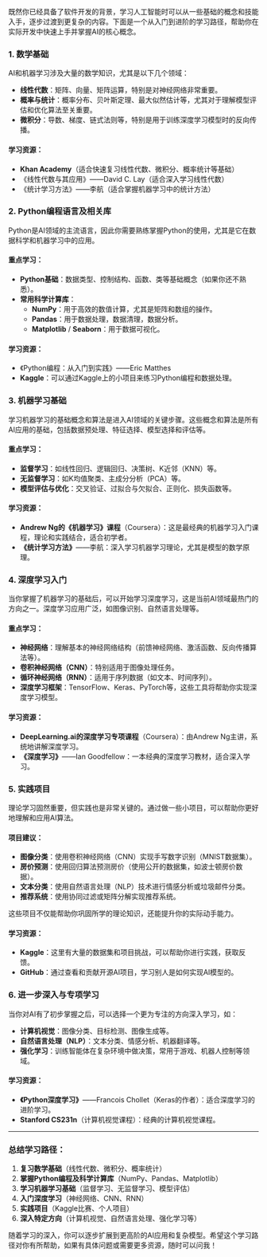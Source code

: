 既然你已经具备了软件开发的背景，学习人工智能时可以从一些基础的概念和技能入手，逐步过渡到更复杂的内容。下面是一个从入门到进阶的学习路径，帮助你在实际开发中快速上手并掌握AI的核心概念。

### 1. **数学基础**
AI和机器学习涉及大量的数学知识，尤其是以下几个领域：
   - **线性代数**：矩阵、向量、矩阵运算，特别是对神经网络非常重要。
   - **概率与统计**：概率分布、贝叶斯定理、最大似然估计等，尤其对于理解模型评估和优化算法至关重要。
   - **微积分**：导数、梯度、链式法则等，特别是用于训练深度学习模型时的反向传播。

#### 学习资源：
   - **Khan Academy**（适合快速复习线性代数、微积分、概率统计等基础）
   - 《线性代数与其应用》——David C. Lay（适合深入学习线性代数）
   - 《统计学习方法》——李航（适合掌握机器学习中的统计方法）

### 2. **Python编程语言及相关库**
Python是AI领域的主流语言，因此你需要熟练掌握Python的使用，尤其是它在数据科学和机器学习中的应用。

#### 重点学习：
   - **Python基础**：数据类型、控制结构、函数、类等基础概念（如果你还不熟悉）。
   - **常用科学计算库**：
     - **NumPy**：用于高效的数值计算，尤其是矩阵和数组的操作。
     - **Pandas**：用于数据处理，数据清理，数据分析。
     - **Matplotlib** / **Seaborn**：用于数据可视化。

#### 学习资源：
   - 《Python编程：从入门到实践》——Eric Matthes
   - **Kaggle**：可以通过Kaggle上的小项目来练习Python编程和数据处理。

### 3. **机器学习基础**
学习机器学习的基础概念和算法是进入AI领域的关键步骤。这些概念和算法是所有AI应用的基础，包括数据预处理、特征选择、模型选择和评估等。

#### 重点学习：
   - **监督学习**：如线性回归、逻辑回归、决策树、K近邻（KNN）等。
   - **无监督学习**：如K均值聚类、主成分分析（PCA）等。
   - **模型评估与优化**：交叉验证、过拟合与欠拟合、正则化、损失函数等。

#### 学习资源：
   - **Andrew Ng的《机器学习》课程**（Coursera）：这是最经典的机器学习入门课程，理论和实践结合，适合初学者。
   - **《统计学习方法》**——李航：深入学习机器学习理论，尤其是模型的数学原理。

### 4. **深度学习入门**
当你掌握了机器学习的基础后，可以开始学习深度学习，这是当前AI领域最热门的方向之一。深度学习应用广泛，如图像识别、自然语言处理等。

#### 重点学习：
   - **神经网络**：理解基本的神经网络结构（前馈神经网络、激活函数、反向传播算法等）。
   - **卷积神经网络（CNN）**：特别适用于图像处理任务。
   - **循环神经网络（RNN）**：适用于序列数据（如文本、时间序列）。
   - **深度学习框架**：TensorFlow、Keras、PyTorch等，这些工具将帮助你实现深度学习模型。

#### 学习资源：
   - **DeepLearning.ai的深度学习专项课程**（Coursera）：由Andrew Ng主讲，系统地讲解深度学习。
   - **《深度学习》**——Ian Goodfellow：一本经典的深度学习教材，适合深入学习。

### 5. **实践项目**
理论学习固然重要，但实践也是非常关键的。通过做一些小项目，可以帮助你更好地理解和应用AI算法。

#### 项目建议：
   - **图像分类**：使用卷积神经网络（CNN）实现手写数字识别（MNIST数据集）。
   - **房价预测**：使用回归算法预测房价（使用公开的数据集，如波士顿房价数据）。
   - **文本分类**：使用自然语言处理（NLP）技术进行情感分析或垃圾邮件分类。
   - **推荐系统**：使用协同过滤或矩阵分解实现推荐系统。

这些项目不仅能帮助你巩固所学的理论知识，还能提升你的实际动手能力。

#### 学习资源：
   - **Kaggle**：这里有大量的数据集和项目挑战，可以帮助你进行实践，获取反馈。
   - **GitHub**：通过查看和贡献开源AI项目，学习别人是如何实现AI模型的。

### 6. **进一步深入与专项学习**
当你对AI有了初步掌握之后，可以选择一个更为专注的方向深入学习，如：
   - **计算机视觉**：图像分类、目标检测、图像生成等。
   - **自然语言处理（NLP）**：文本分类、情感分析、机器翻译等。
   - **强化学习**：训练智能体在复杂环境中做决策，常用于游戏、机器人控制等领域。

#### 学习资源：
   - **《Python深度学习》**——Francois Chollet（Keras的作者）：适合深度学习的进阶学习。
   - **Stanford CS231n**（计算机视觉课程）：经典的计算机视觉课程。

---

### 总结学习路径：
1. **复习数学基础**（线性代数、微积分、概率统计）
2. **掌握Python编程及科学计算库**（NumPy、Pandas、Matplotlib）
3. **学习机器学习基础**（监督学习、无监督学习、模型评估）
4. **入门深度学习**（神经网络、CNN、RNN）
5. **实践项目**（Kaggle比赛、个人项目）
6. **深入特定方向**（计算机视觉、自然语言处理、强化学习等）

随着学习的深入，你可以逐步扩展到更高阶的AI应用和复杂模型。希望这个学习路径对你有所帮助，如果有具体问题或需要更多资源，随时可以问我！